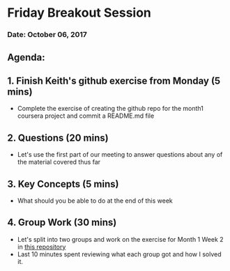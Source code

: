 # Friday Breakout Session
### Date: October 06, 2017

## Agenda:

## 1. Finish Keith's github exercise from Monday (5 mins)
- Complete the exercise of creating the github repo for the month1 coursera project and commit a README.md file

## 2. Questions (20 mins)
- Let's use the first part of our meeting to answer questions about any of the material covered thus far

## 3. Key Concepts (5 mins)
- What should you be able to do at the end of this week

## 4. Group Work (30 mins)
- Let's split into two groups and work on the exercise for Month 1 Week 2 in [this repository](https://github.com/DanSPiltzer/Friday_Breakout_Exercises)
- Last 10 minutes spent reviewing what each group got and how I solved it.